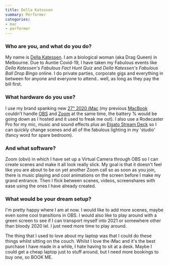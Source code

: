 ```yaml
---
title: Della Katessen
summary: Performer 
categories:
- mac
- performer
---
```


### Who are you, and what do you do?

My name is [Della Katessen](https://dellakatessen.com/ "Della's website."). I am a biological woman (aka Drag Queen) in Melbourne. Due to Auntie Covid-19, I have taken my Fabulous events like _Della Katessen's Fabulous Fact Hunt Quiz_ and _Della Katessen's Fabulous Ball Drop Bingo_ online. I do private parties, corporate gigs and everything in between for anyone and everyone to attend.. well, as long as they pay the bill first.

### What hardware do you use?

I use my brand spanking new [27" 2020 iMac][imac] (my previous [MacBook][] couldn't handle [OBS][obs-studio] and [Zoom][zoom.2] at the same time, the battery % would be going down as I hosted and it used to freak me out). I also use a Rodecaster Pro for my mic, music and sound effects plus an [Elgato Stream Deck][stream-deck] so I can quickly change scenes and all of the fabulous lighting in my 'studio' (fancy word for spare bedroom).

### And what software?

Zoom (obvi) in which I have set up a Virtual Camera through OBS so I can create scenes and make it all look really slick. My goal is that it doesn't feel like you are about to be on yet another Zoom call so as soon as you join, there is music playing and cool animations on the screen before I make my grand entrance. Then I flick between scenes, videos, screenshares with ease using the ones I have already created.

### What would be your dream setup?

I'm pretty happy where I am at now. I would like to add more scenes, maybe even some cool transitions in OBS. I would also like to play around with a green screen to see if I can transport myself into 2021 or somewhere other than bloody 2020 lel. I just need more time to play around.

The thing that I used to love about my laptop was that I could do these things whilst sitting on the couch. Whilst I love the iMac and it's the best purchase I have made in a while, I hate having to sit at a desk. Maybe I could get a cheap laptop just to stuff around, but I need more bookings to buy one, so BOOK ME.

[imac]: https://www.apple.com/imac/ "An all-in-one computer."
[macbook]: https://en.wikipedia.org/wiki/MacBook "A laptop."
[obs-studio]: https://obsproject.com/ "Video recording and streaming software."
[stream-deck]: https://www.elgato.com/en/gaming/stream-deck "A programmable keyboard with 15 LCD keys."
[zoom.2]: https://zoom.us "Video conferencing software."
